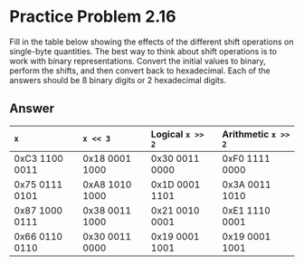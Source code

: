# Practice Problem 2.16

Fill in the table below showing the effects of the different shift operations on single-byte quantities. The best way to think about shift operations is to work with binary representations. Convert the initial values to binary, perform the shifts, and then convert back to hexadecimal. Each of the answers should be 8 binary digits or 2 hexadecimal digits.

## Answer

| `x`            | `x << 3`       | Logical `x >> 2` | Arithmetic `x >> 2` |
| :--            | :--            | :--              | :--                 |
| 0xC3 1100 0011 | 0x18 0001 1000 | 0x30 0011 0000   | 0xF0 1111 0000      |
| 0x75 0111 0101 | 0xA8 1010 1000 | 0x1D 0001 1101   | 0x3A 0011 1010      |
| 0x87 1000 0111 | 0x38 0011 1000 | 0x21 0010 0001   | 0xE1 1110 0001      |
| 0x66 0110 0110 | 0x30 0011 0000 | 0x19 0001 1001   | 0x19 0001 1001      |
